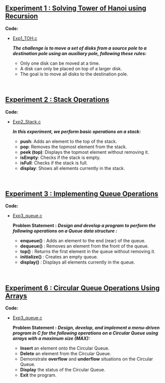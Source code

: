 ## [Experiment 1 : Solving Tower of Hanoi using Recursion](https://docs.google.com/document/d/1_hRp5XcbNSkFNvlLtYMVCVwG5CMisZSlIA5xz2MM1kk/edit?usp=sharing)

**Code:** 
* [Exp1_TOH.c](https://github.com/Ash4-k/DSA-LAB/blob/main/Exp1/Exp1_TOH.c)


    ***The challenge is to move a set of disks from a source pole to a destination pole using an auxiliary pole, following these rules:***

    * Only one disk can be moved at a time. 
    * A disk can only be placed on top of a larger disk.
    * The goal is to move all disks to the destination pole.


<br>

## [Experiment 2 : Stack Operations](https://docs.google.com/document/d/1eeobnEWJhxAAfCECxgsNmEAGAU3BdZpgL1_AEe8gRjc/edit?usp=sharing)

**Code:**
* [Exp2_Stack.c](https://github.com/Ash4-k/DSA-LAB/blob/main/Exp2/Exp2_Stack.c)


    ***In this experiment, we perform basic operations on a stack:***

    * **push**: Adds an element to the top of the stack.
    * **pop**: Removes the topmost element from the stack.
    * **peek (top)**: Displays the topmost element without removing it.
    * **isEmpty**: Checks if the stack is empty.
    * **isFull**: Checks if the stack is full.
    * **display**: Shows all elements currently in the stack.


<br> 

## [Experiment 3 : Implementing Queue Operations](https://docs.google.com/document/d/1-CTO5Aj0JkhocFczA5S_haIPYggQZ7Spe3kfkI6ikhU/edit?usp=sharing)
**Code:** 
* [Exp3_queue.c](https://github.com/Ash4-k/DSA-LAB/blob/main/Exp3/Exp3_queue.c)

    **Problem Statement :**
    ***Design and develop a program to perform the following operations on a Queue data structure :***

    * **enqueue()** : Adds an element to the end (rear) of the queue.
    * **dequeue()** : Removes an element from the front of the queue.
    * **top()** : Returns the first element in the queue without removing it.
    * **initialize()** : Creates an empty queue.
    * **display()** : Displays all elements currently in the queue.


<br> 

## [Experiment 6 : Circular Queue Operations Using Arrays](https://docs.google.com/document/d/1CtYBLETaFy4bOmisymYtRDy1MYHbIAe9pf75zM4ixT4/edit?usp=sharing)
**Code:** 
* [Exp3_queue.c](https://github.com/Ash4-k/DSA-LAB/blob/main/Exp6/Exp6_queue.c)

    **Problem Statement :**
    ***Design, develop, and implement a menu-driven program in C for the following operations on a Circular Queue using arrays with a maximum size (MAX):***

    * **Insert** an element onto the Circular Queue.
    * **Delete** an element from the Circular Queue.
    * Demonstrate **overflow** and **underflow** situations on the Circular Queue.
    * **Display** the status of the Circular Queue.
    * **Exit** the program.


